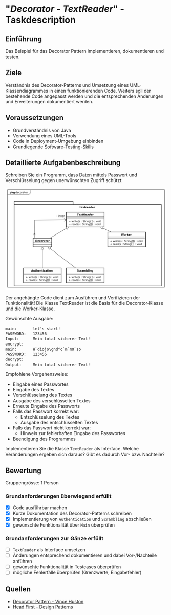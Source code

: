 # "*Decorator - TextReader*" - Taskdescription

## Einführung
Das Beispiel für das Decorator Pattern implementieren, dokumentieren und testen.

## Ziele
Verständnis des Decorator-Patterns und Umsetzung eines UML-Klassendiagrammes in einen funktionierenden Code. Weiters soll der bestehende Code angepasst werden und die entsprechenden Änderungen und Erweiterungen dokumentiert werden.

## Voraussetzungen
* Grundverständnis von Java
* Verwendung eines UML-Tools
* Code in Deployment-Umgebung einbinden
* Grundlegende Software-Testing-Skills

## Detaillierte Aufgabenbeschreibung
Schreiben Sie ein Programm, dass Daten mittels Passwort und Verschlüsselung
gegen unerwünschten Zugriff schützt:

![img](resources/decorator-textreader.svg)

Der angehängte Code dient zum Ausführen und Verifizieren der Funktionalität! Die Klasse TextReader ist die Basis für die Decorator-Klasse und die Worker-Klasse.

Gewünschte Ausgabe:
```
main:		let's start!
PASSWORD:	123456
Input:		Mein total sicherer Text!
encrypt:	
main:		H`diojo\gnd^c`m`mO`so
PASSWORD:	123456
decrypt:	
Output:		Mein total sicherer Text!
```

Empfohlene Vorgehensweise:

* Eingabe eines Passwortes
* Eingabe des Textes
* Verschlüsselung des Textes
* Ausgabe des verschlüsselten Textes
* Erneute Eingabe des Passworts
* Falls das Passwort korrekt war:
	* Entschlüsselung des Textes
	* Ausgabe des entschlüsselten Textes
* Falls das Passwort nicht korrekt war:
	* Hinweis zur fehlerhaften Eingabe des Passwortes
* Beendigung des Programmes

Implementieren Sie die Klasse ``TextReader`` als Interface. Welche Veränderungen ergeben sich daraus? Gibt es dadurch Vor- bzw. Nachteile?

## Bewertung
Gruppengrösse: 1 Person
### Grundanforderungen **überwiegend erfüllt**
- [x] Code ausführbar machen
- [x] Kurze Dokumentation des Decorator-Patterns schreiben
- [x] Implementierung von ``Authentication`` und ``Scrambling`` abschließen
- [x] gewünschte Funktionalität über ``Main`` überprüfen
### Grundanforderungen **zur Gänze erfüllt**
- [ ] ``TextReader`` als Interface umsetzen
- [ ] Änderungen entsprechend dokumentieren und dabei Vor-/Nachteile anführen
- [ ] gewünschte Funktionalität in Testcases überprüfen
- [ ] mögliche Fehlerfälle überprüfen (Grenzwerte, Eingabefehler)

## Quellen
* [Decorator Pattern - Vince Huston](http://www.vincehuston.org/dp/decorator.html)
* [Head First - Design Patterns](https://www.oreilly.com/library/view/head-first-design/0596007124/)
